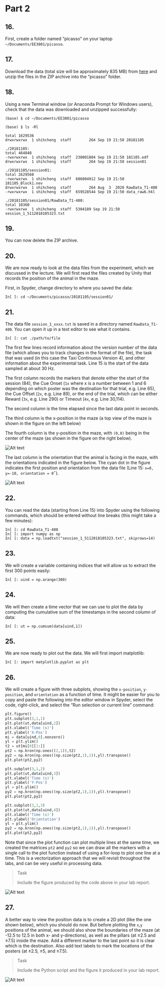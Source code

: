 # Part 2

## 16.
First, create a folder named “picasso” on your laptop `~/Documents/EE3801/picasso`.

## 17.
Download the data (total size will be approximately 835 MB) from [here](https://cortex.nus.edu.sg/sharing/8exIZsjCC) and unzip the files in the ZIP archive into the “picasso” folder.

## 18.
Using a new Terminal window (or Anaconda Prompt for Windows users), check that the data was downloaded and unzipped successfully:

```shell
(base) $ cd ~/Documents/EE3801/picasso

(base) $ ls -Rl

total 1629536
drwxrwxrwx  1 shihcheng  staff        264 Sep 19 21:50 20181105

./20181105:
total 464848
-rwxrwxrwx  1 shihcheng  staff  238001804 Sep 19 21:50 181105.edf
drwxrwxrwx  1 shihcheng  staff        264 Sep 19 21:50 session01

./20181105/session01:
total 2629560
-rwxrwxrwx  1 shihcheng  staff  686804912 Sep 19 21:50 181105_Block1.nev
drwxrwxrwx  1 shihcheng  staff        264 Aug  3  2020 RawData_T1-400
-rwxrwxrwx  1 shihcheng  staff  659528544 Sep 19 21:50 data_raw6.hkl

./20181105/session01/RawData_T1-400:
total 10360
-rwxrwxrwx  1 shihcheng  staff  5304189 Sep 19 21:50 session_1_5112018105323.txt
```

## 19.
You can now delete the ZIP archive.

## 20.
We are now ready to look at the data files from the experiment, which we discussed in the lecture. We will first read the files created by Unity that records the position of the animal in the maze. 

First, in Spyder, change directory to where you saved the data: 
```shell
In[ ]: cd ~/Documents/picasso/20181105/session01/
```

## 21.
The data file `session_1_xxxx.txt` is saved in a directory named `RawData_T1-400`. You can open it up in a text editor to see what it contains.

```shell
In[ ]: cat ./path/to/file
```

The first few lines record information about the version number of the data file (which allows you to track changes in the format of the file), the task that was used (in this case the Taxi Continuous Version 4), and other information about the experimental task. Line 15 is the start of the data sampled at about 30 Hz. 

The first column records the markers that denote either the start of the session (84), the Cue Onset (`1x` where x is a number between 1 and 6 depending on which poster was the destination for that trial, e.g. Line 65), the Cue Offset (`2x`, e.g. Line 89), or the end of the trial, which can be either Reward (`3x`, e.g. Line 290) or Timeout (`4x`, e.g. Line 30,114). 

The second column is the time elapsed since the last data point in seconds. 

The third column is the x-position in the maze (a top view of the maze is shown in the figure on the left below)

The fourth column is the y-position in the maze, with `(0,0)` being in the center of the maze (as shown in the figure on the right below). 

![Alt text](image.png)

The last column is the orientation that the animal is facing in the maze, with the orientations indicated in the figure below. The cyan dot in the figure indicates the first position and orientation from the data file (Line 15: `x=0, y=-10, orientation = 0˚`).

![Alt text](image-1.png)

## 22.
You can read the data (starting from Line 15) into Spyder using the following commands, which should be entered without line breaks (this might take a few minutes):

```shell
In[ ]: cd RawData_T1-400
In[ ]: import numpy as np
In[ ]: data = np.loadtxt("session_1_5112018105323.txt", skiprows=14)
```

## 23.
We will create a variable containing indices that will allow us to extract the first 300 points easily:

```shell
In[ ]: uind = np.arange(300)
```

## 24.
We will then create a time vector that we can use to plot the data by computing the cumulative sum of the timestamps in the second column of data:

```shell
In[ ]: ut = np.cumsum(data[uind,1])
```

## 25.
We are now ready to plot out the data. We will first import matplotlib:

```shell
In[ ]: import matplotlib.pyplot as plt
```

## 26.
We will create a figure with three subplots, showing the `x-position`, `y-position`, and `orientation` as a function of time. It might be easier for you to copy and paste the following into the editor window in Spyder, select the code, right-click, and select the “Run selection or current line” command:

```python
plt.figure()
plt.subplot(3,1,1)
plt.plot(ut,data[uind,2])
plt.xlabel('Time (s)')
plt.ylabel('X-Pos')
mi = data[uind,0].nonzero()
yl = plt.ylim()
t2 = ut[mi[0][1:]]
pt2 = np.kron(np.ones((2,1)),t2)
py2 = np.kron(np.ones((np.size(pt2,1),1)),yl).transpose()
plt.plot(pt2,py2)

plt.subplot(3,1,2)
plt.plot(ut,data[uind,3])
plt.xlabel('Time (s)')
plt.ylabel('Y-Pos')
yl = plt.ylim()
py2 = np.kron(np.ones((np.size(pt2,1),1)),yl).transpose()
plt.plot(pt2,py2)

plt.subplot(3,1,3)
plt.plot(ut,data[uind,4])
plt.xlabel('Time (s)')
plt.ylabel('Orientation')
yl = plt.ylim()
py2 = np.kron(np.ones((np.size(pt2,1),1)),yl).transpose()
plt.plot(pt2,py2)
```

Note that since the plot function can plot multiple lines at the same time, we created the matrices `pt2` and `py2` so we can draw all the markers with a single call to the plot function instead of using a for-loop to plot one line at a time. This is a vectorization approach that we will revisit throughout the labs, and can be very useful in processing data.

> <p class="task"> Task
>
> Include the figure produced by the code above in your lab report.

![Alt text](image-2.png)

## 27.
A better way to view the position data is to create a 2D plot (like the one shown below), which you should do now. But before plotting the `x`,`y` positions of the animal, we should also show the boundaries of the maze (at -12.5 to 12.5 in both x- and y-directions), as well as the pillars (at ±2.5 and ±7.5) inside the maze. Add a different marker to the last point so it is clear which is the destination. Also add text labels to mark the locations of the posters (at ±2.5, ±5, and ±7.5). 

> <p class="task"> Task
>
> Include the Python script and the figure it produced in your lab report.

![Alt text](image-3.png)
